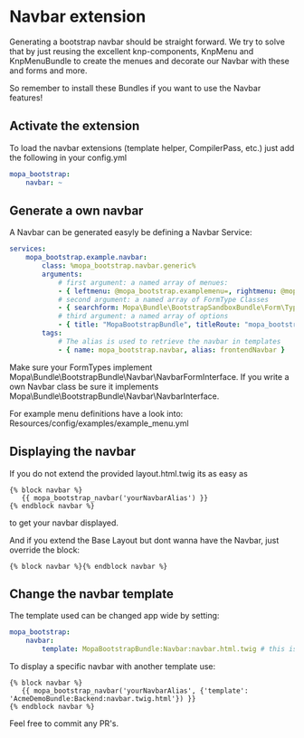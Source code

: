 # Navbar extension

Generating a bootstrap navbar should be straight forward.
We try to solve that by just reusing the excellent knp-components, KnpMenu and KnpMenuBundle to create the menues and decorate our Navbar with these and forms and more.

So remember to install these Bundles if you want to use the Navbar features!

## Activate the extension

To load the navbar extensions (template helper, CompilerPass, etc.) just add the following in your config.yml

```yaml
mopa_bootstrap:
    navbar: ~
```

## Generate a own navbar

A Navbar can be generated easyly be defining a Navbar Service:

```yaml
services:
    mopa_bootstrap.example.navbar:
        class: %mopa_bootstrap.navbar.generic%
        arguments:
            # first argument: a named array of menues:
            - { leftmenu: @mopa_bootstrap.examplemenu=, rightmenu: @mopa_bootstrap.exampledropdown= }
            # second argument: a named array of FormType Classes  
            - { searchform: Mopa\Bundle\BootstrapSandboxBundle\Form\Type\ExampleSearchFormType }
            # third argument: a named array of options
            - { title: "MopaBootstrapBundle", titleRoute: "mopa_bootstrap_welcome", fixedTop: true, isFluid: false, template:MopaBootstrapBundle:Navbar:navbar.html.twig }
        tags:
            # The alias is used to retrieve the navbar in templates
            - { name: mopa_bootstrap.navbar, alias: frontendNavbar }
```

Make sure your FormTypes implement Mopa\Bundle\BootstrapBundle\Navbar\NavbarFormInterface.
If you write a own Navbar class be sure it implements Mopa\Bundle\BootstrapBundle\Navbar\NavbarInterface.

For example menu definitions have a look into:  
Resources/config/examples/example_menu.yml

## Displaying the navbar

If you do not extend the provided layout.html.twig its as easy as

```jinja
{% block navbar %}
   {{ mopa_bootstrap_navbar('yourNavbarAlias') }}
{% endblock navbar %}
```

to get your navbar displayed.

And if you extend the Base Layout but dont wanna have the Navbar, just override the block:

```jinja
{% block navbar %}{% endblock navbar %}
```

## Change the navbar template

The template used can be changed app wide by setting:

```yaml
mopa_bootstrap:
    navbar:
        template: MopaBootstrapBundle:Navbar:navbar.html.twig # this is the default template
```

To display a specific navbar with another template use:

```jinja
{% block navbar %}
   {{ mopa_bootstrap_navbar('yourNavbarAlias', {'template': 'AcmeDemoBundle:Backend:navbar.twig.html'}) }}
{% endblock navbar %}
```

Feel free to commit any PR's.
